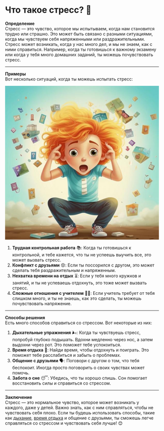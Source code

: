 # Что такое стресс? 🤔

**Определение**  
Стресс — это чувство, которое мы испытываем, когда нам становится трудно или страшно. Это может быть связано с разными ситуациями, когда мы чувствуем себя напряженными или раздражительными. Стресс может возникать, когда у нас много дел, и мы не знаем, как с ними справиться. Например, когда ты готовишься к важному экзамену или когда у тебя много домашних заданий, ты можешь почувствовать стресс.

---

**Примеры**  
Вот несколько ситуаций, когда ты можешь испытать стресс:



![Изображение стресс](стресс.jpg)



1. **Трудная контрольная работа** 📚: Когда ты готовишься к контрольной, и тебе кажется, что ты не успеешь выучить все, это может вызвать стресс.
2. **Конфликт с друзьями** 😟: Если ты поссорился с другом, это может сделать тебя раздражительным и напряженным.
3. **Нехватка времени на отдых** ⏳: Если у тебя много кружков и занятий, и ты не успеваешь отдохнуть, это тоже может вызвать стресс.
4. **Сложные отношения с учителем** 👩‍🏫: Если учитель требует от тебя слишком много, и ты не знаешь, как это сделать, ты можешь почувствовать напряжение.

---

**Способы решения**  
Есть много способов справиться со стрессом. Вот некоторые из них:

1. **Дыхательные упражнения** 🌬️: Когда ты чувствуешь стресс, попробуй глубоко подышать. Вдохни медленно через нос, а затем выдохни через рот. Это поможет тебе успокоиться.
2. **Время отдыха** 🛌: Найди время, чтобы отдохнуть и поиграть. Это поможет тебе расслабиться и забыть о проблемах.
3. **Общение с друзьями** 🗣️: Поговори с другом о том, что тебя беспокоит. Иногда просто поговорить о своих чувствах может помочь.
4. **Забота о сне** 😴: Убедись, что ты хорошо спишь. Сон помогает восстановить силы и справиться со стрессом.

---

**Заключение**  
Стресс — это нормальное чувство, которое может возникать у каждого, даже у детей. Важно знать, как с ним справляться, чтобы не чувствовать себя плохо. Если ты будешь использовать способы, такие как [дыхание](дыхание.md), [время отдыха](время_отдыха.md) и общение с друзьями, ты сможешь легче справляться со стрессом и чувствовать себя лучше! 😊